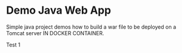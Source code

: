 # Demo Java Web App

Simple java project demos how to build a war file to be deployed on a Tomcat server IN DOCKER CONTAINER. 

Test 1
